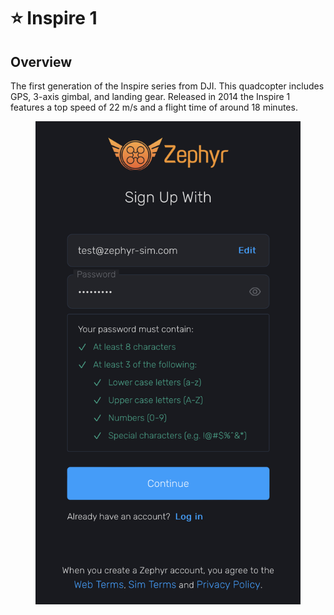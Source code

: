 # ⭐ Inspire 1

## Overview

The first generation of the Inspire series from DJI.  This quadcopter includes GPS, 3-axis gimbal, and landing gear.  Released in 2014 the Inspire 1 features a top speed of 22 m/s and a flight time of around  18 minutes.

<figure><img src="../../.gitbook/assets/image (2) (1).png" alt=""><figcaption></figcaption></figure>

